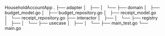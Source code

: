 HouseholdAccountApp
.
├── adapter
│   ├──
│   └── 
├── domain
│   ├── budget_model.go
│   ├── budget_repository.go
│   ├── receipt_model.go
│   └── receipt_repository.go
├── interactor
│   ├──
│   └── 
├── registry
│   ├──
│   └── 
├── usecase
│   ├──
│   └── 
├── main_test.go
└── main.go